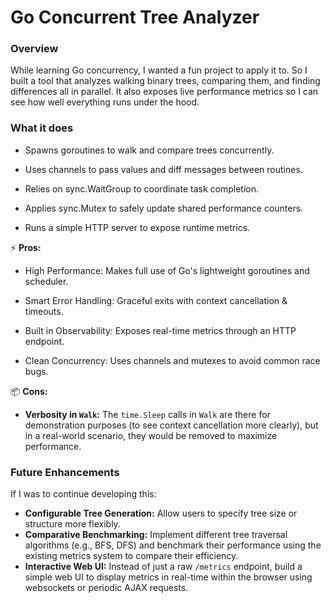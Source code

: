 # Go Concurrent Tree Analyzer

### Overview

While learning Go concurrency, I wanted a fun project to apply it to. So I built a tool that analyzes walking binary trees, comparing them, and finding differences all in parallel. It also exposes live performance metrics so I can see how well everything runs under the hood.

### What it does

- Spawns goroutines to walk and compare trees concurrently.

- Uses channels to pass values and diff messages between routines.

- Relies on sync.WaitGroup to coordinate task completion.

- Applies sync.Mutex to safely update shared performance counters.

- Runs a simple HTTP server to expose runtime metrics.

⚡ **Pros:**

- High Performance: Makes full use of Go's lightweight goroutines and scheduler.

- Smart Error Handling: Graceful exits with context cancellation & timeouts.

- Built in Observability: Exposes real-time metrics through an HTTP endpoint.

- Clean Concurrency: Uses channels and mutexes to avoid common race bugs.

📦 **Cons:**
* **Verbosity in `Walk`:** The `time.Sleep` calls in `Walk` are there for demonstration purposes (to see context cancellation more clearly), but in a real-world scenario, they would be removed to maximize performance.

### Future Enhancements

If I was to continue developing this:
* **Configurable Tree Generation:** Allow users to specify tree size or structure more flexibly.
* **Comparative Benchmarking:** Implement different tree traversal algorithms (e.g., BFS, DFS) and benchmark their performance using the existing metrics system to compare their efficiency.
* **Interactive Web UI:** Instead of just a raw `/metrics` endpoint, build a simple web UI to display metrics in real-time within the browser using websockets or periodic AJAX requests.
